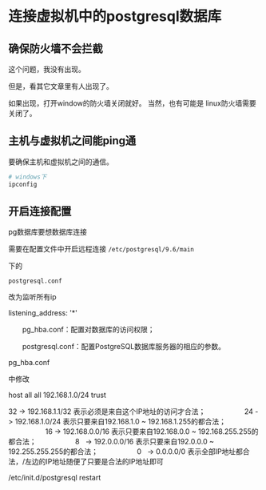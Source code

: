 # 连接虚拟机中的postgresql数据库

## 确保防火墙不会拦截

这个问题，我没有出现。

但是，看其它文章里有人出现了。

如果出现，打开window的防火墙关闭就好。
当然，也有可能是 linux防火墙需要关闭了。

## 主机与虚拟机之间能ping通

要确保主机和虚拟机之间的通信。

```bash
# windows下
ipconfig 


```



## 开启连接配置

pg数据库要想数据库连接



需要在配置文件中开启远程连接
`/etc/postgresql/9.6/main` 

下的

`postgresql.conf ` 

改为监听所有ip

listening_address: '*'

　　pg_hba.conf：配置对数据库的访问权限；

　　postgresql.conf：配置PostgreSQL数据库服务器的相应的参数。

pg_hba.conf

中修改

host  all    all    192.168.1.0/24    trust

32 -> 192.168.1.1/32 表示必须是来自这个IP地址的访问才合法；
　　　　　 24 -> 192.168.1.0/24 表示只要来自192.168.1.0 ~ 192.168.1.255的都合法；
　　　　　 16 -> 192.168.0.0/16 表示只要来自192.168.0.0 ~ 192.168.255.255的都合法；
　　　　　 8   -> 192.0.0.0/16 表示只要来自192.0.0.0 ~ 192.255.255.255的都合法；
　　　　　 0   -> 0.0.0.0/0 表示全部IP地址都合法，/左边的IP地址随便了只要是合法的IP地址即可



/etc/init.d/postgresql restart